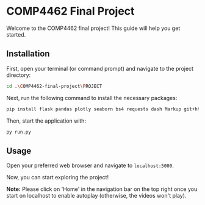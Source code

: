 # COMP4462 Final Project

Welcome to the COMP4462 final project! This guide will help you get started.

## Installation

First, open your terminal (or command prompt) and navigate to the project directory:

```bash
cd .\COMP4462-final-project\PROJECT
```

Next, run the following command to install the necessary packages:

```bash
pip install flask pandas plotly seaborn bs4 requests dash Markup git+https://github.com/programiz/bar_chart_race.git@master
```

Then, start the application with:

```bash
py run.py
```

## Usage

Open your preferred web browser and navigate to `localhost:5000`.

Now, you can start exploring the project!

**Note:** Please click on 'Home' in the navigation bar on the top right once you start on localhost to enable autoplay (otherwise, the videos won't play).
```

